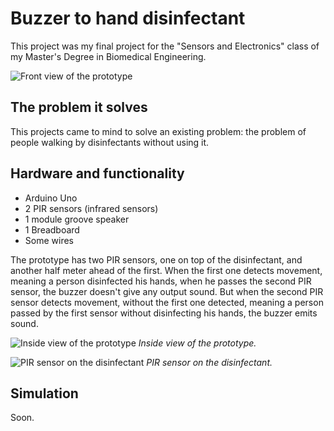 # Buzzer to hand disinfectant

This project was my final project for the "Sensors and Electronics" class of my Master's Degree in Biomedical Engineering.

![Front view of the prototype](https://user-images.githubusercontent.com/83720730/156149670-acbddd6d-1ab1-41a0-b1a7-4cc14b1b939e.jpeg)

## The problem it solves

This projects came to mind to solve an existing problem: the problem of people walking by disinfectants without using it.

## Hardware and functionality
- Arduino Uno
- 2 PIR sensors (infrared sensors)
- 1 module groove speaker
- 1 Breadboard
- Some wires

The prototype has two PIR sensors, one on top of the disinfectant, and another half meter ahead of the first. When the first one detects movement, meaning a person disinfected his hands, when he passes the second PIR sensor, the buzzer doesn't give any output sound. But when the second PIR sensor detects movement, without the first one detected, meaning a person passed by the first sensor without disinfecting his hands, the buzzer emits sound.

![Inside view of the prototype](https://user-images.githubusercontent.com/83720730/156150474-a1fa0019-8290-47c7-beb0-6d145d3ad38a.jpeg)
*Inside view of the prototype.*

![PIR sensor on the disinfectant](https://user-images.githubusercontent.com/83720730/156151251-af37ff88-7f41-4221-8e85-f4aa74e421b7.jpeg)
*PIR sensor on the disinfectant.*

## Simulation
Soon.
